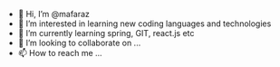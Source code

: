 - 👋 Hi, I’m @mafaraz
- 👀 I’m interested in learning new coding languages and technologies
- 🌱 I’m currently learning spring, GIT, react.js etc
- 💞️ I’m looking to collaborate on ...
- 📫 How to reach me ...

<!---
mafaraz/mafaraz is a ✨ special ✨ repository because its `README.md` (this file) appears on your GitHub profile.
You can click the Preview link to take a look at your changes.
--->
